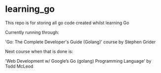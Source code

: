 # learning_go

This repo is for storing all go code created whilst learning Go

Currently running through:

'Go: The Complete Developer's Guide (Golang)' course by Stephen Grider

Next course when that is done is:

'Web Development w/ Google’s Go (golang) Programming Language' by Todd McLeod